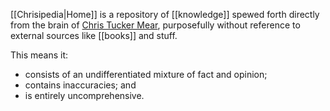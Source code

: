 [[Chrisipedia|Home]] is a repository of [[knowledge]] spewed forth directly from the brain of [Chris Tucker Mear](https://feedmechocolate.com), purposefully without reference to external sources like [[books]] and stuff.

This means it:

* consists of an undifferentiated mixture of fact and opinion;
* contains inaccuracies; and
* is entirely uncomprehensive.